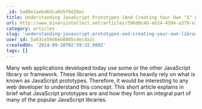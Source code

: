 ```yaml
---
_id: 5a88e1aebd6dca0d5f0d28ec
title: Understanding JavaScript Prototypes (And Creating Your Own "$" Library)
url: http://www.binaryintellect.net/articles/596d0c4b-eb24-4504-a379-e36dae020393.aspx
category: articles
slug: 'understanding-javascript-prototypes-and-creating-your-own-library'
user_id: 5a83ce59d6eb0005c4ecda2c
createdOn: '2014-09-20T02:59:32.000Z'
tags: []
---
```


Many web applications developed today use some or the other JavaScript library or framework. These libraries and frameworks heavily rely on what is known as JavaScript prototypes. Therefore, it would be interesting to any web developer to understand this concept. This short article explains in brief what JavaScript prototypes are and how they form an integral part of many of the popular JavaScript libraries.
